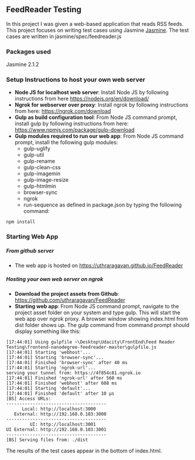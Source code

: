 ## FeedReader Testing
In this project I was given a web-based application that reads RSS feeds. This project focuses on writing test cases using Jasmine [Jasmine](http://jasmine.github.io/). The test cases are written in jasmine/spec/feedreader.js

### Packages used
Jasmine 2.1.2

### Setup Instructions to host your own web server
* **Node JS for localhost web server**:  Install Node JS by following instructions from here https://nodejs.org/en/download/
* **Ngrok for webserver over proxy**: Install ngrok by following instructions from here: https://ngrok.com/download
* **Gulp as build configuration tool**: From Node JS command prompt, install gulp by following instructions from here: https://www.npmjs.com/package/gulp-download
* **Gulp modules required to run our web app**: From Node JS command prompt, install the following gulp modules:
    * gulp-uglify
    * gulp-util
    * gulp-rename
    * gulp-clean-css
    * gulp-imagemin
    * gulp-image-resize
    * gulp-htmlmin
    * browser-sync
    * ngrok
    * run-sequence
as defined in package.json by typing the following command:
```
npm install
```

### Starting Web App
##### From github server
* The web app is hosted on https://uthraragavan.github.io/FeedReader

##### Hosting your own web server on ngrok

* **Download the project assets from Github**: https://github.com/uthraragavan/FeedReader
* **Starting web app**: From Node JS command prompt, navigate to the project asset folder on your system and type gulp. This will start the web app over ngrok proxy. A browser window showing index.html from dist folder shows up. The gulp command from command prompt should display something like this:
 ```
[17:44:01] Using gulpfile ~\Desktop\Udacity\FrontEnd\Feed Reader Testing\frontend-nanodegree-feedreader-master\gulpfile.js
[17:44:01] Starting 'webhost'...
[17:44:01] Starting 'browser-sync'...
[17:44:01] Finished 'browser-sync' after 40 ms
[17:44:01] Starting 'ngrok-url'...
serving your tunnel from: https://4f854c81.ngrok.io
[17:44:01] Finished 'ngrok-url' after 560 ms
[17:44:01] Finished 'webhost' after 608 ms
[17:44:01] Starting 'default'...
[17:44:01] Finished 'default' after 10 μs
[BS] Access URLs:
 --------------------------------------
       Local: http://localhost:3000
    External: http://192.168.0.103:3000
 --------------------------------------
          UI: http://localhost:3001
 UI External: http://192.168.0.103:3001
 --------------------------------------
[BS] Serving files from: ./dist
```
The results of the test cases appear in the bottom of index.html.